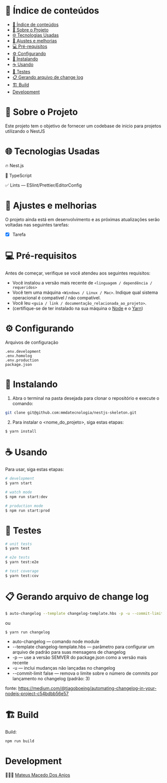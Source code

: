 # 📌 Índice de conteúdos

- [📌 Índice de conteúdos](#-índice-de-conteúdos)
- [💬 Sobre o Projeto](#-sobre-o-projeto)
- [🌐 Tecnologias Usadas](#-tecnologias-usadas)
- [🧰 Ajustes e melhorias](#-ajustes-e-melhorias)
- [💻 Pré-requisitos](#-pré-requisitos)
- [⚙️ Configurando](#️-configurando)
- [🚀 Instalando](#-instalando)
- [☕ Usando](#-usando)
- [🧪 Testes](#-testes)
- [📋 Gerando arquivo de change log](#-gerando-arquivo-de-change-log)
- [🏗️ Build](#️-build)
- [Development](#development)

# 💬 Sobre o Projeto

Este projeto tem o objetivo de fornecer um codebase de inicio para projetos utilizando o NestJS

# 🌐 Tecnologias Usadas

🔥 Nest.js

📘 TypeScript

✅ Lints — ESlint/Prettier/EditorConfig
# 🧰 Ajustes e melhorias

O projeto ainda está em desenvolvimento e as próximas atualizações serão voltadas nas seguintes tarefas:

- [x] Tarefa

# 💻 Pré-requisitos

Antes de começar, verifique se você atendeu aos seguintes requisitos:

* Você instalou a versão mais recente de `<linguagem / dependência / requeridos>`
* Você tem uma máquina `<Windows / Linux / Mac>`. Indique qual sistema operacional é compatível / não compatível.
* Você leu `<guia / link / documentação_relacionada_ao_projeto>`.
* (certifique-se de ter instalado na sua máquina o [Node](https://nodejs.org/en/) e o [Yarn](https://yarnpkg.com/))

# ⚙️ Configurando
Arquivos de configuração

```
.env.development
.env.homolog
.env.production
package.json
```

# 🚀 Instalando
1. Abra o terminal na pasta desejada para clonar o repositório e execute o comando:

```bash
git clone git@github.com:mmdatecnologia/nestjs-skeleton.git
```

2. Para instalar o <nome_do_projeto>, siga estas etapas:

``` bash
$ yarn install
```

# ☕ Usando

Para usar, siga estas etapas:

```bash
# development
$ yarn start

# watch mode
$ npm run start:dev

# production mode
$ npm run start:prod
```

# 🧪 Testes

```bash
# unit tests
$ yarn test

# e2e tests
$ yarn test:e2e

# test coverage
$ yarn test:cov
```
# 📋 Gerando arquivo de change log

```bash
$ auto-changelog --template changelog-template.hbs -p -u --commit-limit false 
```
ou 

```bash
$ yarn run changelog 
```

 - auto-changelog — comando node module 
 - --template changelog-template.hbs — parâmetro para configurar um arquivo de padrão para suas mensagens de changelog
 - -p — use a versão SEMVER do package.json como a versão mais recente
 - -u — inclui mudanças não lançadas no changelog
 - --commit-limit false — remova o limite sobre o número de commits por lançamento no changelog (padrão: 3)

fonte: https://medium.com/@tiagoboeing/automating-changelog-in-your-nodejs-project-c54bdbb56e57
# 🏗️ Build
Build:

```bash
npm run build
```
# Development

🧑🏼‍💻 [Mateus Macedo Dos Anjos](mailto:macedodosanjosmateus@gmail.com)